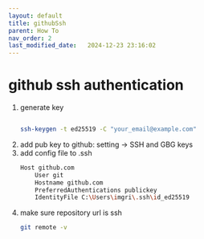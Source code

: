 ```yaml
---
layout: default
title: githubSsh
parent: How To
nav_order: 2
last_modified_date:   2024-12-23 23:16:02
---
```


# github ssh authentication
1. generate key
    ```bash

    ssh-keygen -t ed25519 -C "your_email@example.com"

    ```
1. add pub key to github: setting -> SSH and GBG keys
1. add config file to .ssh
    ```bash
    Host github.com
        User git
        Hostname github.com
        PreferredAuthentications publickey
        IdentityFile C:\Users\imgri\.ssh\id_ed25519
    ```
1. make sure repository url is ssh
    ```bash
    git remote -v
    ```

